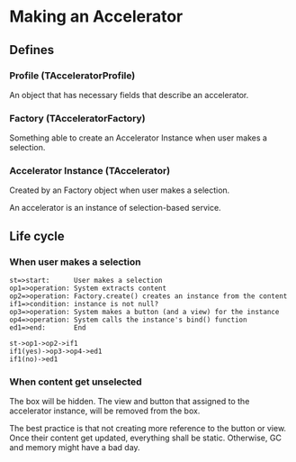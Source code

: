 
# Making an Accelerator

## Defines

### Profile (TAcceleratorProfile)

An object that has necessary fields that describe an accelerator.

### Factory (TAcceleratorFactory)

Something able to create an Accelerator Instance when user makes a selection.

### Accelerator Instance (TAccelerator)

Created by an Factory object when user makes a selection.

An accelerator is an instance of selection-based service.

## Life cycle

### When user makes a selection

```flow
st=>start:      User makes a selection
op1=>operation: System extracts content
op2=>operation: Factory.create() creates an instance from the content
if1=>condition: instance is not null?
op3=>operation: System makes a button (and a view) for the instance
op4=>operation: System calls the instance's bind() function
ed1=>end:       End

st->op1->op2->if1
if1(yes)->op3->op4->ed1
if1(no)->ed1
```

### When content get unselected

The box will be hidden. The view and button that assigned to the accelerator instance, will be removed from the box.

The best practice is that not creating more reference to the button or view. Once their content get updated, everything shall be static. Otherwise, GC and memory might have a bad day.
